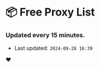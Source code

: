# :package: Free Proxy List
### Updated every 15 minutes.

- Last updated: `2024-09-28 16:39`

:heart:
